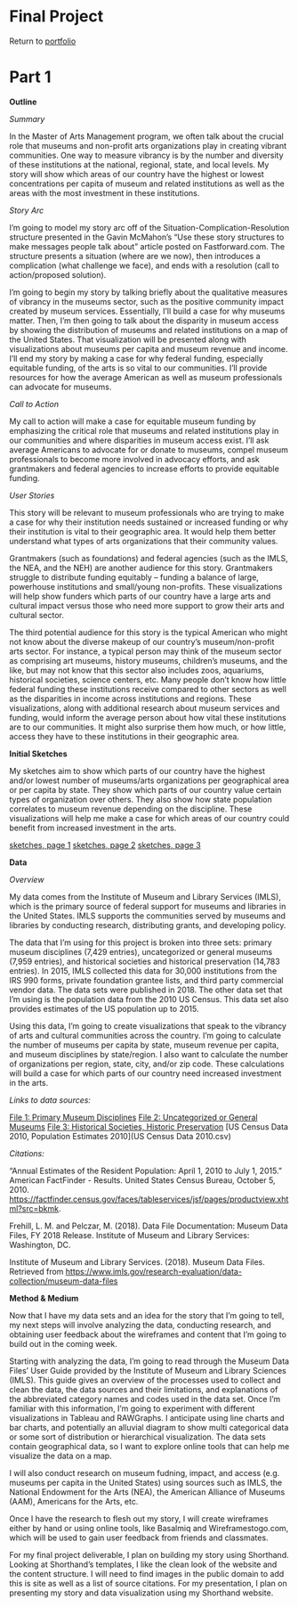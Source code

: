 # Final Project

Return to [portfolio](https://ahowe12.github.io/Alena-Howe-s-Portfolio/)

# Part 1

**Outline**

*Summary* 

In the Master of Arts Management program, we often talk about the crucial role that museums and non-profit arts organizations play in creating vibrant communities. One way to measure vibrancy is by the number and diversity of these institutions at the national, regional, state, and local levels. My story will show which areas of our country have the highest or lowest concentrations per capita of museum and related institutions as well as the areas with the most investment in these institutions. 

*Story Arc*

I’m going to model my story arc off of the Situation-Complication-Resolution structure presented in the Gavin McMahon’s “Use these story structures to make messages people talk about” article posted on Fastforward.com. The structure presents a situation (where are we now), then introduces a complication (what challenge we face), and ends with a resolution (call to action/proposed solution). 

I’m going to begin my story by talking briefly about the qualitative measures of vibrancy in the museums sector, such as the positive community impact created by museum services. Essentially, I’ll build a case for why museums matter. Then, I’m then going to talk about the disparity in museum access by showing the distribution of museums and related institutions on a map of the United States. That visualization will be presented along with visualizations about museums per capita and museum revenue and income. I’ll end my story by making a case for why federal funding, especially equitable funding, of the arts is so vital to our communities. I’ll provide resources for how the average American as well as museum professionals can advocate for museums. 

*Call to Action*

My call to action will make a case for equitable museum funding by emphasizing the critical role that museums and related institutions play in our communities and where disparities in museum access exist. I’ll ask average Americans to advocate for or donate to museums, compel museum professionals to become more involved in advocacy efforts, and ask grantmakers and federal agencies to increase efforts to provide equitable funding. 

*User Stories*

This story will be relevant to museum professionals who are trying to make a case for why their institution needs sustained or increased funding or why their institution is vital to their geographic area. It would help them better understand what types of arts organizations that their community values. 

Grantmakers (such as foundations) and federal agencies (such as the IMLS, the NEA, and the NEH) are another audience for this story. Grantmakers struggle to distribute funding equitably – funding a balance of large, powerhouse institutions and small/young non-profits. These visualizations will help show funders which parts of our country have a large arts and cultural impact versus those who need more support to grow their arts and cultural sector. 

The third potential audience for this story is the typical American who might not know about the diverse makeup of our country’s museum/non-profit arts sector. For instance, a typical person may think of the museum sector as comprising art museums, history museums, children’s museums, and the like, but may not know that this sector also includes zoos, aquariums, historical societies, science centers, etc. Many people don’t know how little federal funding these institutions receive compared to other sectors as well as the disparities in income across institutions and regions. These visualizations, along with additional research about museum services and funding, would inform the average person about how vital these institutions are to our communities. It might also surprise them how much, or how little, access they have to these institutions in their geographic area.


**Initial Sketches**

My sketches aim to show which parts of our country have the highest and/or lowest number of museums/arts organizations per geographical area or per capita by state. They show which parts of our country value certain types of organization over others. They also show how state population correlates to museum revenue depending on the discipline. These visualizations will help me make a case for which areas of our country could benefit from increased investment in the arts. 

[sketches, page 1](FinalSketches1.jpg)
[sketches, page 2](FinalSketches2.jpg)
[sketches, page 3](FinalSketches3.jpg)


**Data**

*Overview*

My data comes from the Institute of Museum and Library Services (IMLS), which is the primary source of federal support for museums and libraries in the United States. IMLS supports the communities served by museums and libraries by conducting research, distributing grants, and developing policy. 

The data that I’m using for this project is broken into three sets: primary museum disciplines (7,429 entries), uncategorized or general museums (7,959 entries), and historical societies and historical preservation (14,783 entries). In 2015, IMLS collected this data for 30,000 institutions from the IRS 990 forms, private foundation grantee lists, and third party commercial vendor data. The data sets were published in 2018. The other data set that I’m using is the population data from the 2010 US Census. This data set also provides estimates of the US population up to 2015. 

Using this data, I’m going to create visualizations that speak to the vibrancy of arts and cultural communities across the country. I’m going to calculate the number of museums per capita by state, museum revenue per capita, and museum disciplines by state/region. I also want to calculate the number of organizations per region, state, city, and/or zip code. These calculations will build a case for which parts of our country need increased investment in the arts. 

*Links to data sources:* 

[File 1: Primary Museum Disciplines](MuseumFile2018_File1_Nulls.csv)
[File 2: Uncategorized or General Museums](MuseumFile2018_File2_Nulls.csv)
[File 3: Historical Societies, Historic Preservation](MuseumFile2018_File3_Nulls.csv)
[US Census Data 2010, Population Estimates 2010](US Census Data 2010.csv)

*Citations:*

“Annual Estimates of the Resident Population: April 1, 2010 to July 1, 2015.” American FactFinder - Results. United States Census Bureau, October 5, 2010. https://factfinder.census.gov/faces/tableservices/jsf/pages/productview.xhtml?src=bkmk. 

Frehill, L. M. and Pelczar, M. (2018). Data File Documentation: Museum Data Files, FY 2018 Release. Institute of Museum and Library Services: Washington, DC.

Institute of Museum and Library Services. (2018). Museum Data Files. Retrieved from https://www.imls.gov/research-evaluation/data-collection/museum-data-files 


**Method & Medium**

Now that I have my data sets and an idea for the story that I’m going to tell, my next steps will involve analyzing the data, conducting research, and obtaining user feedback about the wireframes and content that I’m going to build out in the coming week.

Starting with analyzing the data, I’m going to read through the Museum Data Files’ User Guide provided by the Institute of Museum and Library Sciences (IMLS). This guide gives an overview of the processes used to collect and clean the data, the data sources and their limitations, and explanations of the abbreviated category names and codes used in the data set. Once I’m familiar with this information, I’m going to experiment with different visualizations in Tableau and RAWGraphs. I anticipate using line charts and bar charts, and potentially an alluvial diagram to show multi categorical data or some sort of distribution or hierarchical visualization. The data sets contain geographical data, so I want to explore online tools that can help me visualize the data on a map. 

I will also conduct research on museum fudning, impact, and access (e.g. museums per capita in the United States) using sources such as IMLS, the National Endowment for the Arts (NEA), the American Alliance of Museums (AAM), Americans for the Arts, etc. 

Once I have the research to flesh out my story, I will create wireframes either by hand or using online tools, like Basalmiq and Wireframestogo.com, which will be used to gain user feedback from friends and classmates. 

For my final project deliverable, I plan on building my story using Shorthand. Looking at Shorthand’s templates, I like the clean look of the website and the content structure. I will need to find images in the public domain to add this is site as well as a list of source citations. For my presentation, I plan on presenting my story and data visualization using my Shorthand website. 
